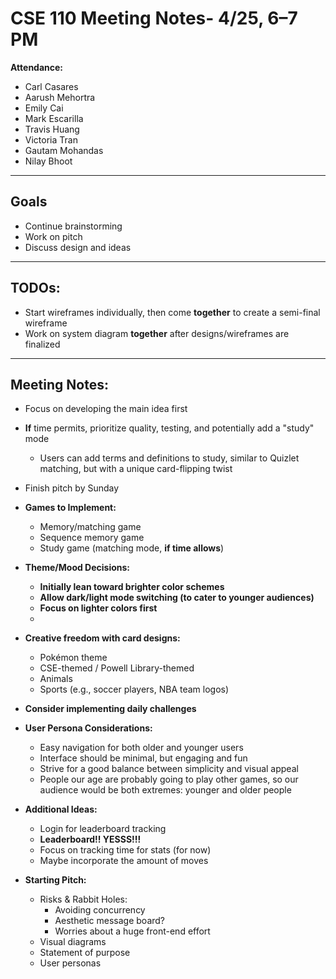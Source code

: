 # CSE 110 Meeting Notes- 4/25, 6–7 PM

**Attendance:**
- Carl Casares
- Aarush Mehortra
- Emily Cai
- Mark Escarilla
- Travis Huang
- Victoria Tran
- Gautam Mohandas
- Nilay Bhoot

---

## Goals
- Continue brainstorming
- Work on pitch
- Discuss design and ideas 

--- 

## TODOs:
- Start wireframes individually, then come **together** to create a semi-final wireframe
- Work on system diagram **together** after designs/wireframes are finalized

---

## Meeting Notes:
- Focus on developing the main idea first
- **If** time permits, prioritize quality, testing, and potentially add a "study" mode
  - Users can add terms and definitions to study, similar to Quizlet matching, but with a unique card-flipping twist
- Finish pitch by Sunday

- **Games to Implement:**
	- Memory/matching game
	- Sequence memory game
	- Study game (matching mode, **if time allows**)

- **Theme/Mood Decisions:**
	- **Initially lean toward brighter color schemes**
	- **Allow dark/light mode switching (to cater to younger audiences)**
	- **Focus on lighter colors first**
	- 
- **Creative freedom with card designs:**
    - Pokémon theme
	- CSE-themed / Powell Library-themed
	- Animals
	- Sports (e.g., soccer players, NBA team logos)
- **Consider implementing daily challenges**

- **User Persona Considerations:**
	- Easy navigation for both older and younger users
	- Interface should be minimal, but engaging and fun
	- Strive for a good balance between simplicity and visual appeal
	- People our age are probably going to play other games, so our audience would be both extremes: younger and older people

- **Additional Ideas:**
	- Login for leaderboard tracking
	- **Leaderboard!! YESSS!!!**
	- Focus on tracking time for stats (for now)
	- Maybe incorporate the amount of moves

- **Starting Pitch:**
	- Risks & Rabbit Holes:
		- Avoiding concurrency
		- Aesthetic message board?
		- Worries about a huge front-end effort
	- Visual diagrams
	- Statement of purpose
	- User personas


